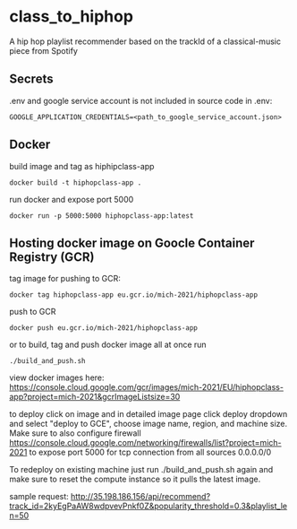 # class_to_hiphop
A hip hop playlist recommender based on the trackId of a classical-music piece from Spotify

## Secrets
.env and google service account is not included in source code
in .env:
```
GOOGLE_APPLICATION_CREDENTIALS=<path_to_google_service_account.json>
```

## Docker
build image and tag as hiphipclass-app
```
docker build -t hiphopclass-app .
```
run docker and expose port 5000
```
docker run -p 5000:5000 hiphopclass-app:latest
```

## Hosting docker image on Goocle Container Registry (GCR)
tag image for pushing to GCR:
```
docker tag hiphopclass-app eu.gcr.io/mich-2021/hiphopclass-app
```
push to GCR
```
docker push eu.gcr.io/mich-2021/hiphopclass-app
```

or to build, tag and push docker image all at once run
```
./build_and_push.sh
```

view docker images here: https://console.cloud.google.com/gcr/images/mich-2021/EU/hiphopclass-app?project=mich-2021&gcrImageListsize=30

to deploy click on image and in detailed image page click deploy dropdown and select "deploy to GCE", choose image name, region, and machine size. Make sure to also configure firewall https://console.cloud.google.com/networking/firewalls/list?project=mich-2021 to expose port 5000 for tcp connection from all sources 0.0.0.0/0

To redeploy on existing machine just run ./build_and_push.sh again and make sure to reset the compute instance so it pulls the latest image.

sample request:
http://35.198.186.156/api/recommend?track_id=2kyEgPaAW8wdpvevPnkf0Z&popularity_threshold=0.3&playlist_len=50

